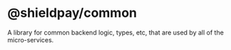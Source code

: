 # @shieldpay/common

A library for common backend logic, types, etc, that are used by all of the micro-services.
